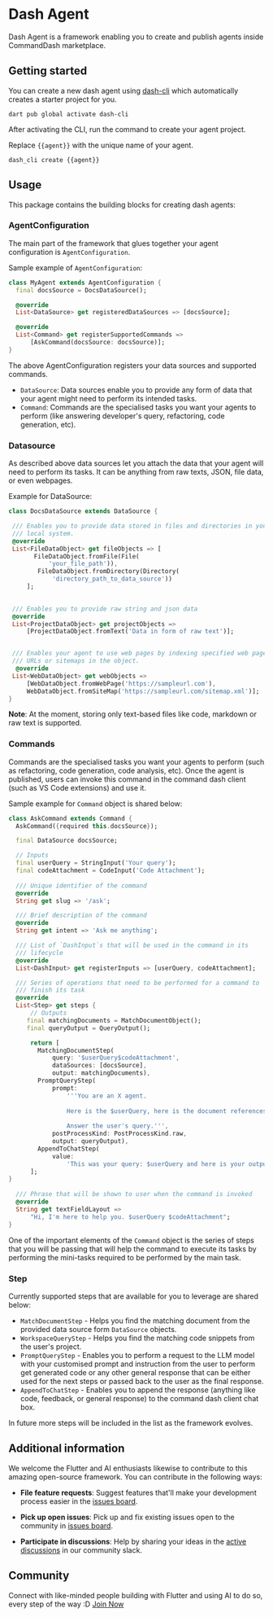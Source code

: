 # Dash Agent 

Dash Agent is a framework enabling you to create and publish agents inside CommandDash marketplace. 

## Getting started

You can create a new dash agent using [dash-cli](https://pub.dev/packages/dash_cli) which automatically creates a starter project for you. 

```shell
dart pub global activate dash-cli
```

After activating the CLI, run the command to create your agent project. 

Replace `{{agent}}` with the unique name of your agent. 

```shell
dash_cli create {{agent}}
```

## Usage

This package contains the building blocks for creating dash agents:

### AgentConfiguration

The main part of the framework that glues together your agent configuration is `AgentConfiguration`.

Sample example of `AgentConfiguration`:

```dart
class MyAgent extends AgentConfiguration {
  final docsSource = DocsDataSource();

  @override
  List<DataSource> get registeredDataSources => [docsSource];

  @override
  List<Command> get registerSupportedCommands =>
      [AskCommand(docsSource: docsSource)];
}
```

The above AgentConfiguration registers your data sources and supported commands.

- `DataSource`: Data sources enable you to provide any form of data that your agent might need to perform its intended tasks.
- `Command`: Commands are the specialised tasks you want your agents to perform (like answering developer's query, refactoring, code generation, etc).

### Datasource

As described above data sources let you attach the data that your agent will need to perform its tasks. It can be anything from raw texts, JSON, file data, or even webpages.

Example for DataSource:

```dart
class DocsDataSource extends DataSource {

 /// Enables you to provide data stored in files and directories in your 
 /// local system.
 @override
 List<FileDataObject> get fileObjects => [
       FileDataObject.fromFile(File(
           'your_file_path')),
        FileDataObject.fromDirectory(Directory(
            'directory_path_to_data_source'))
     ];
 

 /// Enables you to provide raw string and json data
 @override
 List<ProjectDataObject> get projectObjects =>
     [ProjectDataObject.fromText('Data in form of raw text')];


 /// Enables your agent to use web pages by indexing specified web page 
 /// URLs or sitemaps in the object.
  @override
 List<WebDataObject> get webObjects =>
     [WebDataObject.fromWebPage('https://sampleurl.com'), 
     WebDataObject.fromSiteMap('https://sampleurl.com/sitemap.xml')];
}
```

**Note**: At the moment, storing only text-based files like code, markdown or raw text is supported.

### Commands

Commands are the specialised tasks you want your agents to perform  (such as refactoring, code generation, code analysis, etc). Once the agent is published, users can invoke this command in the command dash client (such as VS Code extensions) and use it. 

Sample example for `Command` object is shared below:

```dart
class AskCommand extends Command {
  AskCommand({required this.docsSource});

  final DataSource docsSource;

  // Inputs
  final userQuery = StringInput('Your query');
  final codeAttachment = CodeInput('Code Attachment');
  
  /// Unique identifier of the command
  @override
  String get slug => '/ask';

  /// Brief description of the command
  @override
  String get intent => 'Ask me anything';

  /// List of `DashInput`s that will be used in the command in its
  /// lifecycle
  @override
  List<DashInput> get registerInputs => [userQuery, codeAttachment];

  /// Series of operations that need to be performed for a command to
  /// finish its task
  @override
  List<Step> get steps {
      // Outputs
     final matchingDocuments = MatchDocumentObject();
     final queryOutput = QueryOutput();

      return [
        MatchingDocumentStep(
            query: '$userQuery$codeAttachment',
            dataSources: [docsSource],
            output: matchingDocuments),
        PromptQueryStep(
            prompt:
                '''You are an X agent. 
                
                Here is the $userQuery, here is the document references: $matchingDocuments. 
                
                Answer the user's query.''',
            postProcessKind: PostProcessKind.raw,
            output: queryOutput),
        AppendToChatStep(
            value:
                'This was your query: $userQuery and here is your output: $queryOutput'),
      ];
}
 
  /// Phrase that will be shown to user when the command is invoked
  @override
  String get textFieldLayout =>
      "Hi, I'm here to help you. $userQuery $codeAttachment";
}
```

One of the important elements of the `Command` object is the series of steps that you will be passing that will help the command to execute its tasks by performing the mini-tasks required to be performed by the main task.


### Step

Currently supported steps that are available for you to leverage are shared below:

- `MatchDocumentStep` - Helps you find the matching document from the provided data source form `DataSource` objects.
- `WorkspaceQueryStep` - Helps you find the matching code snippets from the user's project.
- `PromptQueryStep` - Enables you to perform a request to the LLM model with your customised prompt and instruction from the user to perform get generated code or any other general response that can be either used for the next steps or passed back to the user as the final response.
- `AppendToChatStep` - Enables you to append the response (anything like code, feedback, or general response) to the command dash client chat box.

In future more steps will be included in the list as the framework evolves.

## Additional information

We welcome the Flutter and AI enthusiasts likewise to contribute to this amazing open-source framework. You can contribute in the following ways:

-  **File feature requests**: Suggest features that'll make your development process easier in the [issues board](https://github.com/CommandDash/packages/issues).

-  **Pick up open issues**: Pick up and fix existing issues open to the community in [issues board](https://github.com/CommandDash/packages/issues).

-  **Participate in discussions**: Help by sharing your ideas in the [active discussions](https://join.slack.com/t/welltested-ai/shared_invite/zt-25u09fty8-gaggH9HbmopB~4tialTrlA) in our community slack.


## Community

Connect with like-minded people building with Flutter and using AI to do so, every step of the way :D [Join Now](https://join.slack.com/t/welltested-ai/shared_invite/zt-25u09fty8-gaggH9HbmopB~4tialTrlA)

